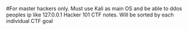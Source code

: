 #For master hackers only. Must use Kali as main OS and be able to ddos peoples ip like 127.0.0.1
Hacker 101 CTF notes.
Will be sorted by each individual CTF goal
